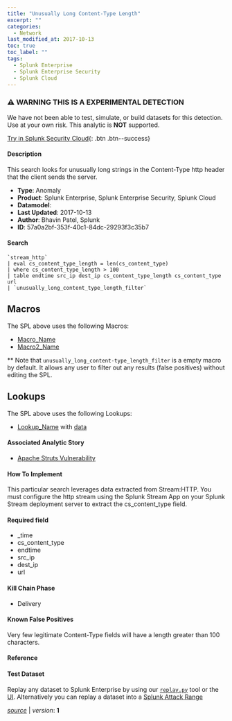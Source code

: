 ```yaml
---
title: "Unusually Long Content-Type Length"
excerpt: ""
categories:
  - Network
last_modified_at: 2017-10-13
toc: true
toc_label: ""
tags:
  - Splunk Enterprise
  - Splunk Enterprise Security
  - Splunk Cloud
---
```


### ⚠️ WARNING THIS IS A EXPERIMENTAL DETECTION
We have not been able to test, simulate, or build datasets for this detection. Use at your own risk. This analytic is **NOT** supported.


[Try in Splunk Security Cloud](https://www.splunk.com/en_us/cyber-security.html){: .btn .btn--success}

#### Description

This search looks for unusually long strings in the Content-Type http header that the client sends the server.

- **Type**: Anomaly
- **Product**: Splunk Enterprise, Splunk Enterprise Security, Splunk Cloud
- **Datamodel**: 
- **Last Updated**: 2017-10-13
- **Author**: Bhavin Patel, Splunk
- **ID**: 57a0a2bf-353f-40c1-84dc-29293f3c35b7

#### Search

```
`stream_http` 
| eval cs_content_type_length = len(cs_content_type) 
| where cs_content_type_length > 100 
| table endtime src_ip dest_ip cs_content_type_length cs_content_type url 
| `unusually_long_content_type_length_filter`
```

## Macros
The SPL above uses the following Macros:
* [Macro_Name](https://)
* [Macro2_Name](https://)

** Note that `unusually_long_content-type_length_filter` is a empty macro by default. It allows any user to filter out any results (false positives) without editing the SPL.

## Lookups
The SPL above uses the following Lookups:

* [Lookup_Name]() with [data]()

#### Associated Analytic Story
* [Apache Struts Vulnerability](/stories/apache_struts_vulnerability)


#### How To Implement
This particular search leverages data extracted from Stream:HTTP. You must configure the http stream using the Splunk Stream App on your Splunk Stream deployment server to extract the cs_content_type field.

#### Required field
* _time
* cs_content_type
* endtime
* src_ip
* dest_ip
* url


#### Kill Chain Phase
* Delivery


#### Known False Positives
Very few legitimate Content-Type fields will have a length greater than 100 characters.





#### Reference


#### Test Dataset
Replay any dataset to Splunk Enterprise by using our [`replay.py`](https://github.com/splunk/attack_data#using-replaypy) tool or the [UI](https://github.com/splunk/attack_data#using-ui).
Alternatively you can replay a dataset into a [Splunk Attack Range](https://github.com/splunk/attack_range#replay-dumps-into-attack-range-splunk-server)




[*source*](https://github.com/splunk/security_content/tree/develop/detections/experimental/network/unusually_long_content-type_length.yml) \| *version*: **1**